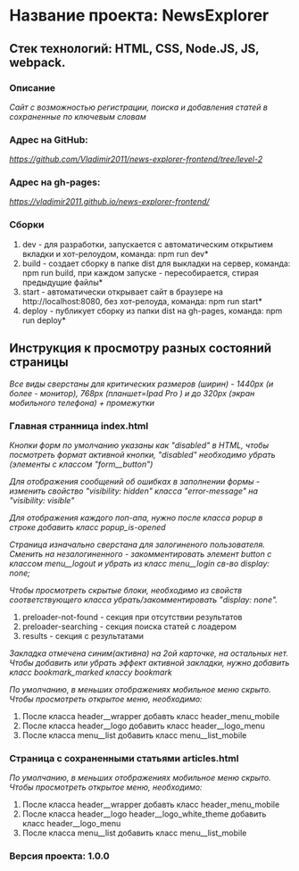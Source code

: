 # Название проекта: NewsExplorer

## Стек технологий: HTML, CSS, Node.JS, JS, webpack.

### Описание

*Сайт с возможностью регистрации, поиска и добавления статей в сохраненные по ключевым словам*

### Адрес на GitHub:

*https://github.com/Vladimir2011/news-explorer-frontend/tree/level-2*

### Адрес на gh-pages:

*https://vladimir2011.github.io/news-explorer-frontend/*

### Сборки

1. dev - для разработки, запускается с автоматическим открытием вкладки и хот-релоудом, команда: npm run dev*
2. build - создает сборку в папке dist для выкладки на сервер, команда: npm run build, при каждом запуске - пересобирается, стирая предыдущие файлы*
3. start - автоматически открывает сайт в браузере на http://localhost:8080, без хот-релоуда, команда: npm run start*
4. deploy - публикует сборку из папки dist на gh-pages, команда: npm run deploy*

## Инструкция к просмотру разных состояний страницы

*Все виды сверстаны для критических размеров (ширин) - 1440px (и более - монитор), 768px (планшет=Ipad Pro ) и до 320px (экран мобильного телефона) + промежутки*

### Главная странница index.html

*Кнопки форм по умолчанию указаны как "disabled" в HTML, чтобы посмотреть формат активной кнопки, "disabled" необходимо убрать (элементы с классом "form__button")*

*Для отображения сообщений об ошибках в заполнении формы - изменить свойство "visibility: hidden" класса "error-message" на "visibility: visible"*

*Для отображения каждого поп-апа, нужно после класса popup в строке добавить класс popup_is-opened*

*Страница изначально сверстана для залогиненого пользователя. Сменить на незалогиненного - закомментировать элемент button с классом menu__logout и убрать из класс menu__login св-во display: none;*

*Чтобы просмотреть скрытые блоки, необходимо из свойств соответствующего класса убрать/закомментировать "display: none".*

1. preloader-not-found - секция при отсутствии результатов
2. preloader-searching - секция поиска статей с лоадером
3. results - секция с результатами

*Закладка отмечена синим(активна) на 2ой карточке, на остальных нет. Чтобы добавить или убрать эффект активной закладки, нужно добавить класс bookmark_marked классу bookmark*

*По умолчанию, в меньших отображениях мобильное меню скрыто. Чтобы просмотреть открытое меню, необходимо:*

1. После класса header__wrapper добавть класс header_menu_mobile
2. После класса header__logo добавить класс header__logo_menu
3. После класса menu__list добавить класс menu__list_mobile

### Страница с сохраненными статьями articles.html

*По умолчанию, в меньших отображениях мобильное меню скрыто. Чтобы просмотреть открытое меню, необходимо:*

1. После класса header__wrapper добавть класс header_menu_mobile
2. После класса header__logo header__logo_white_theme добавить класс header__logo_menu
3. После класса menu__list добавить класс menu__list_mobile

### Версия проекта: 1.0.0
